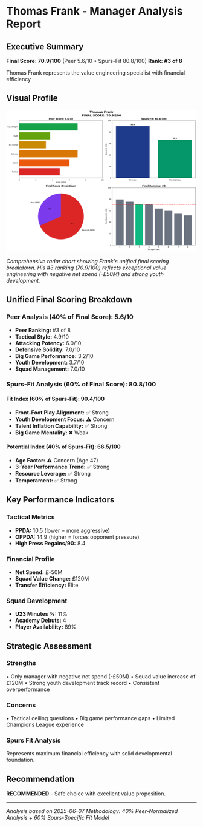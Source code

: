 # Thomas Frank - Manager Analysis Report

## Executive Summary

**Final Score: 70.9/100** (Peer 5.6/10 • Spurs-Fit 80.8/100)
**Rank: #3 of 8**

Thomas Frank represents the value engineering specialist with financial efficiency

## Visual Profile

![Thomas Frank Unified Scoring Analysis](../assets/radar_thomas_frank.png)

*Comprehensive radar chart showing Frank's unified final scoring breakdown. His #3 ranking (70.9/100) reflects exceptional value engineering with negative net spend (-£50M) and strong youth development.*

## Unified Final Scoring Breakdown

### Peer Analysis (40% of Final Score): 5.6/10
- **Peer Ranking:** #3 of 8
- **Tactical Style:** 4.9/10
- **Attacking Potency:** 6.0/10  
- **Defensive Solidity:** 7.0/10
- **Big Game Performance:** 3.2/10
- **Youth Development:** 3.7/10
- **Squad Management:** 7.0/10

### Spurs-Fit Analysis (60% of Final Score): 80.8/100

#### Fit Index (60% of Spurs-Fit): 90.4/100
- **Front-Foot Play Alignment:** ✅ Strong
- **Youth Development Focus:** ⚠️ Concern  
- **Talent Inflation Capability:** ✅ Strong
- **Big Game Mentality:** ❌ Weak

#### Potential Index (40% of Spurs-Fit): 66.5/100
- **Age Factor:** ⚠️ Concern (Age 47)
- **3-Year Performance Trend:** ✅ Strong
- **Resource Leverage:** ✅ Strong
- **Temperament:** ✅ Strong

## Key Performance Indicators

### Tactical Metrics
- **PPDA:** 10.5 (lower = more aggressive)
- **OPPDA:** 14.9 (higher = forces opponent pressure)
- **High Press Regains/90:** 8.4

### Financial Profile  
- **Net Spend:** £-50M
- **Squad Value Change:** £120M
- **Transfer Efficiency:** Elite

### Squad Development
- **U23 Minutes %:** 11%
- **Academy Debuts:** 4
- **Player Availability:** 89%

## Strategic Assessment

### Strengths
• Only manager with negative net spend (-£50M)
• Squad value increase of £120M
• Strong youth development track record
• Consistent overperformance

### Concerns  
• Tactical ceiling questions
• Big game performance gaps
• Limited Champions League experience

### Spurs Fit Analysis
Represents maximum financial efficiency with solid developmental foundation.

## Recommendation

**RECOMMENDED** - Safe choice with excellent value proposition.

---

*Analysis based on 2025-06-07*
*Methodology: 40% Peer-Normalized Analysis + 60% Spurs-Specific Fit Model*
